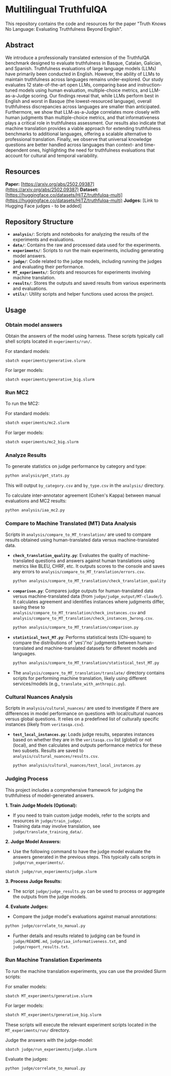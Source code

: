 # Multilingual TruthfulQA

This repository contains the code and resources for the paper "Truth Knows No Language: Evaluating Truthfulness Beyond English".

## Abstract
We introduce a professionally translated extension of the TruthfulQA benchmark designed to evaluate truthfulness in Basque, Catalan, Galician, and Spanish. Truthfulness evaluations of large language models (LLMs) have primarily been conducted in English. However, the ability of LLMs to maintain truthfulness across languages remains under-explored. Our study evaluates 12 state-of-the-art open LLMs, comparing base and instruction-tuned models using human evaluation, multiple-choice metrics, and LLM-as-a-Judge scoring. Our findings reveal that, while LLMs perform best in English and worst in Basque (the lowest-resourced language), overall truthfulness discrepancies across languages are smaller than anticipated. Furthermore, we show that LLM-as-a-Judge correlates more closely with human judgments than multiple-choice metrics, and that informativeness plays a critical role in truthfulness assessment. Our results also indicate that machine translation provides a viable approach for extending truthfulness benchmarks to additional languages, offering a scalable alternative to professional translation. Finally, we observe that universal knowledge questions are better handled across languages than context- and time-dependent ones, highlighting the need for truthfulness evaluations that account for cultural and temporal variability.

## Resources

**Paper:** [https://arxiv.org/abs/2502.09387](https://arxiv.org/abs/2502.09387)
**Dataset:** [https://huggingface.co/datasets/HiTZ/truthfulqa-multi](https://huggingface.co/datasets/HiTZ/truthfulqa-multi)
**Judges:** [Link to Hugging Face judges - to be added]

## Repository Structure

-   **`analysis/`**: Scripts and notebooks for analyzing the results of the experiments and evaluations.
-   **`data/`**: Contains the raw and processed data used for the experiments.
-   **`experiments/`**: Scripts to run the main experiments, including generating model answers.
-   **`judge/`**: Code related to the judge models, including running the judges and evaluating their performance.
-   **`MT_experiments/`**: Scripts and resources for experiments involving machine translation.
-   **`results/`**: Stores the outputs and saved results from various experiments and evaluations.
-   **`utils/`**: Utility scripts and helper functions used across the project.

## Usage

### Obtain model answers

Obtain the answers of the model using harness. These scripts typically call shell scripts located in `experiments/run/`.

For standard models:
```
sbatch experiments/generative.slurm
```

For larger models:
```
sbatch experiments/generative_big.slurm
```

### Run MC2

To run the MC2:

For standard models:
```bash
sbatch experiments/mc2.slurm
```

For larger models:
```bash
sbatch experiments/mc2_big.slurm
```

### Analyze Results

To generate statistics on judge performance by category and type:
```bash
python analysis/get_stats.py
```
This will output `by_category.csv` and `by_type.csv` in the `analysis/` directory.

To calculate inter-annotator agreement (Cohen's Kappa) between manual evaluations and MC2 results:
```bash
python analysis/iaa_mc2.py
```

### Compare to Machine Translated (MT) Data Analysis

Scripts in `analysis/compare_to_MT_translation/` are used to compare results obtained using human-translated data versus machine-translated data.

-   **`check_translation_quality.py`**: Evaluates the quality of machine-translated questions and answers against human translations using metrics like BLEU, CHRF, etc. It outputs scores to the console and saves any errors to `analysis/compare_to_MT_translation/errors.csv`.
    ```bash
    python analysis/compare_to_MT_translation/check_translation_quality.py
    ```
-   **`comparison.py`**: Compares judge outputs for human-translated data versus machine-translated data (from `judge/judge_output/MT-claude/`). It calculates agreement and identifies instances where judgments differ, saving these to `analysis/compare_to_MT_translation/check_instances.csv` and `analysis/compare_to_MT_translation/check_instances_3wrong.csv`.
    ```bash
    python analysis/compare_to_MT_translation/comparison.py
    ```
-   **`statistical_test_MT.py`**: Performs statistical tests (Chi-square) to compare the distributions of 'yes'/'no' judgments between human-translated and machine-translated datasets for different models and languages.
    ```bash
    python analysis/compare_to_MT_translation/statistical_test_MT.py
    ```
-   The `analysis/compare_to_MT_translation/translate/` directory contains scripts for performing machine translation, likely using different services/models (e.g., `translate_with_anthropic.py`).

### Cultural Nuances Analysis

Scripts in `analysis/cultural_nuances/` are used to investigate if there are differences in model performance on questions with local/cultural nuances versus global questions. It relies on a predefined list of culturally specific instances (likely from `veritasqa.csv`).

-   **`test_local_instances.py`**: Loads judge results, separates instances based on whether they are in the `veritasqa.csv` list (global) or not (local), and then calculates and outputs performance metrics for these two subsets. Results are saved to `analysis/cultural_nuances/results.csv`.
    ```bash
    python analysis/cultural_nuances/test_local_instances.py
    ```

### Judging Process

This project includes a comprehensive framework for judging the truthfulness of model-generated answers.

**1. Train Judge Models (Optional):**
   - If you need to train custom judge models, refer to the scripts and resources in `judge/train_judge/`.
   - Training data may involve translation, see `judge/translate_training_data/`.

**2. Judge Model Answers:**
   - Use the following command to have the judge model evaluate the answers generated in the previous steps. This typically calls scripts in `judge/run_experiments/`.
```bash
sbatch judge/run_experiments/judge.slurm
```

**3. Process Judge Results:**
   - The script `judge/judge_results.py` can be used to process or aggregate the outputs from the judge models.

**4. Evaluate Judges:**
   - Compare the judge model's evaluations against manual annotations:
```bash
python judge/correlate_to_manual.py
```
   - Further details and results related to judging can be found in `judge/README.md`, `judge/iaa_informativeness.txt`, and `judge/report_results.txt`.

### Run Machine Translation Experiments

To run the machine translation experiments, you can use the provided Slurm scripts:

For smaller models:
```bash
sbatch MT_experiments/generative.slurm
```

For larger models:
```bash
sbatch MT_experiments/generative_big.slurm
```
These scripts will execute the relevant experiment scripts located in the `MT_experiments/run/` directory.

Judge the answers with the judge-model:

```
sbatch judge/run_experiments/judge.slurm
```

Evaluate the judges:

```
python judge/correlate_to_manual.py
```
